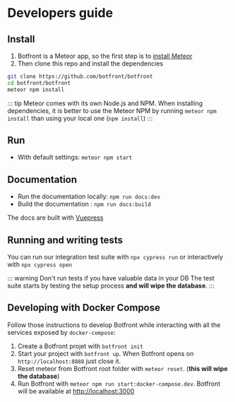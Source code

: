 
# Developers guide

## Install

1. Botfront is a Meteor app, so the first step is to [install Meteor](https://www.meteor.com/install)
2. Then clone this repo and install the dependencies
```bash
git clone https://github.com/botfront/botfront
cd botfront/botfront
meteor npm install
```

::: tip
Meteor comes with its own Node.js and NPM. When installing dependencies, it is better to use the Meteor NPM by running `meteor npm install` than using your local one (`npm install`)
:::

## Run

- With default settings: `meteor npm start`


## Documentation
- Run the documentation locally: `npm run docs:dev`
- Build the documentation : `npm run docs:build`

The docs are built with [Vuepress](https://vuepress.vuejs.org)


## Running and writing tests
You can run our integration test suite with `npx cypress run` or interactively with `npx cypress open`

::: warning Don't run tests if you have valuable data in your DB
The test suite starts by testing the setup process **and will wipe the database**. 
:::


## Developing with Docker Compose

Follow those instructions to develop Botfront while interacting with all the services exposed by `docker-compose`:

1. Create a Botfront projet with `botfront init` 
2. Start your project with `botfront up`. When Botfront opens on `http://localhost:8888` just close it.
3. Reset meteor from Botfront root folder with `meteor reset`.  (**this will wipe the database**)
4. Run Botfront with `meteor npm run start:docker-compose.dev`. Botfront will be available at [http://localhost:3000](http://localhost:3000)
